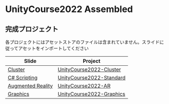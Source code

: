 # UnityCourse2022 Assembled

## 完成プロジェクト
各プロジェクトにはアセットストアのファイルは含まれていません。スライドに従ってアセットをインポートしてください

| Slide | Project |
| -- | -- |
| [Cluster](https://docs.google.com/presentation/d/1oKpq377ZQMQ93EqJyPofpPHCO-M6zjgxRIdkRWiT5bI) | [UnityCourse2022-Cluster](https://github.com/nenjiru/UnityCourse2022-Assembled/tree/main/UnityCourse2022-Cluster) |
| [C# Scripting](https://docs.google.com/presentation/d/1z_f0XDlH3I116tzgJk6re-BLuxmH8uS9tjkCfnxab-k/) | [UnityCourse2022-Standard](https://github.com/nenjiru/UnityCourse2022-Assembled/tree/main/UnityCourse2022-Standard) |
| [Augmented Reality](https://docs.google.com/presentation/d/1KdvIIBzSuuJ0L4V3enJ1ouZmvmHTpCxrNW_KR8ujXas/) | [UnityCourse2022-AR](https://github.com/nenjiru/UnityCourse2022-Assembled/tree/main/UnityCourse2022-AR) |
| [Graphics](https://docs.google.com/presentation/d/1udfD2t2iXsNWiGEvniNF4GSvbVnmI4YBS-LubaEcB70/) | [UnityCourse2022-Graphics](https://github.com/nenjiru/UnityCourse2022-Assembled/tree/main/UnityCourse2022-Graphics) |
